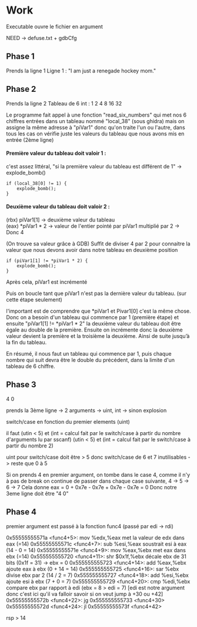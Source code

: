 # Work

Executable ouvre le fichier en argument

NEED -> defuse.txt + gdbCfg

## Phase 1
Prends la ligne 1
Ligne 1 : "I am just a renegade hockey mom."

## Phase 2
Prends la ligne 2
Tableau de 6 int : 1 2 4 8 16 32

Le programme fait appel à une fonction "read_six_numbers" qui met nos 6 chiffres entrées dans un tableau nommé "local_38" (sous ghidra) mais on assigne la même adresse à "piVar1" donc qu'on traite l'un ou l'autre, dans tous les cas on vérifie juste les valeurs du tableau que nous avons mis en entrée (2ème ligne)

#### Première valeur du tableau doit valoir 1 :
c'est assez littéral, "si la première valeur du tableau est différent de 1" -> explode_bomb()
	
	if (local_38[0] != 1) {
		explode_bomb();
	}
	
#### Deuxième valeur du tableau doit valoir 2 :
(rbx) piVar1[1] -> deuxième valeur du tableau    
(eax) *piVar1 * 2 -> valeur de l'entier pointé par piVar1 multiplié par 2 -> Donc 4
 
(On trouve sa valeur grâce à GDB)
Suffit de diviser 4 par 2 pour connaitre la valeur que nous devons avoir dans notre tableau en deuxième position
	
	if (piVar1[1] != *piVar1 * 2) {
		explode_bomb();
	}
	
Après cela, piVar1 est incrémenté
	
Puis on boucle tant que piVar1 n'est pas la dernière valeur du tableau. (sur cette étape seulement)
	
l'important est de comprendre que *piVar1 et Pivar1[0] c'est la même chose. Donc on a besoin d'un tableau qui commence par 1 (première étape) et ensuite "piVar1[1] != *piVar1 * 2" la deuxième valeur du tableau doit être égale au double de la première. Ensuite on incrémente donc la deuxième valeur devient la première et la troisième la deuxième. Ainsi de suite jusqu’à la fin du tableau. 
	
En résumé, il nous faut un tableau qui commence par 1, puis chaque nombre qui suit devra être le double du précédent, dans la limite d'un tableau de 6 chiffre.

## Phase 3

4 0

prends la 3ème ligne -> 2 arguments -> uint, int -> sinon explosion

switch/case en fonction du premier elements (uint)

il faut (utin < 5) et (int = calcul fait par le switch/case à partir du nombre d'arguments lu par sscanf)
	(utin < 5) et (int = calcul fait par le switch/case à partir du nombre 2)

 uint pour switch/case doit être > 5 donc switch/case de 6 et 7 inutilisables -> reste que 0 à 5

Si on prends 4 en premier argument, on tombe dans le case 4, comme il n'y à pas de break on continue de passer dans chaque case suivante, 4 -> 5 -> 6 -> 7
Cela donne eax = 0 + 0x7e - 0x7e + 0x7e - 0x7e = 0
Donc notre 3eme ligne doit être "4 0"
 
## Phase 4

premier argument est passé à la fonction func4 (passé par edi -> rdi)

   0x55555555571a <func4+5>:	mov    %edx,%eax	met la valeur de edx dans eax (=14)	
   0x55555555571c <func4+7>:	sub    %esi,%eax	soustrait esi à eax (14 - 0 = 14)
   0x55555555571e <func4+9>:	mov    %eax,%ebx	met eax dans ebx (=14)
   0x555555555720 <func4+11>:	shr    $0x1f,%ebx	décale ebx de 31 bits (0x1f = 31) -> ebx = 0
   0x555555555723 <func4+14>:	add    %eax,%ebx	ajoute eax à ebx (0 + 14 = 14)
   0x555555555725 <func4+16>:	sar    %ebx		divise ebx par 2 (14 / 2 = 7)
   0x555555555727 <func4+18>:	add    %esi,%ebx	ajoute esi à ebx (7 + 0 = 7)
   0x555555555729 <func4+20>:	cmp    %edi,%ebx	compare ebx par rapport à edi (ebx = 8 > edi = 7) [edi est notre argument donc c'est ici qu'il va falloir savoir si on veut jump à +30 ou +42]
   0x55555555572b <func4+22>:	jg     0x555555555733 <func4+30>
   0x55555555572d <func4+24>:	jl     0x55555555573f <func4+42>

rsp > 14



